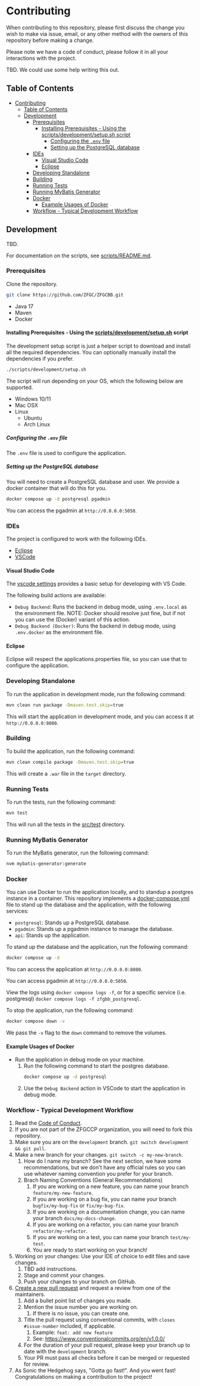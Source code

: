 # Contributing

When contributing to this repository, please first discuss the change you wish to make via issue,
email, or any other method with the owners of this repository before making a change.

Please note we have a code of conduct, please follow it in all your interactions with the project.

TBD. We could use some help writing this out.

## Table of Contents

- [Contributing](#contributing)
  - [Table of Contents](#table-of-contents)
  - [Development](#development)
    - [Prerequisites](#prerequisites)
      - [Installing Prerequisites - Using the scripts/development/setup.sh script](#installing-prerequisites---using-the-scriptsdevelopmentsetupsh-script)
        - [Configuring the `.env` file](#configuring-the-env-file)
        - [Setting up the PostgreSQL database](#setting-up-the-postgresql-database)
    - [IDEs](#ides)
      - [Visual Studio Code](#visual-studio-code)
      - [Eclipse](#eclipse)
    - [Developing Standalone](#developing-standalone)
    - [Building](#building)
    - [Running Tests](#running-tests)
    - [Running MyBatis Generator](#running-mybatis-generator)
    - [Docker](#docker)
      - [Example Usages of Docker](#example-usages-of-docker)
    - [Workflow - Typical Development Workflow](#workflow---typical-development-workflow)

## Development

TBD.

For documentation on the scripts, see [scripts/README.md](./scripts/README.md).

### Prerequisites

Clone the repository.

```bash
git clone https://github.com/ZFGC/ZFGCBB.git
```

- Java 17
- Maven
- Docker

#### Installing Prerequisites - Using the [scripts/development/setup.sh](./scripts/development/setup.sh) script

The development setup script is just a helper script to download and install all the required dependencies. You can optionally manually install the dependencies if you prefer.

```bash
./scripts/development/setup.sh
```

The script will run depending on your OS, which the following below are supported.

- Windows 10/11
- Mac OSX
- Linux
  - Ubuntu
  - Arch Linux

##### Configuring the `.env` file

The `.env` file is used to configure the application. 

##### Setting up the PostgreSQL database

You will need to create a PostgreSQL database and user. We provide a docker container that will do this for you.

```bash
docker compose up -d postgresql pgadmin
```

You can access the pgadmin at `http://0.0.0.0:5050`.

### IDEs

The project is configured to work with the following IDEs.

- [Eclipse](https://www.eclipse.org/)
- [VSCode](https://code.visualstudio.com/)

#### Visual Studio Code

The [vscode settings](./.vscode/settings.json) provides a basic setup for developing with VS Code.

The following build actions are available:

- `Debug Backend`: Runs the backend in debug mode, using `.env.local` as the environment file. NOTE: Docker should resolve just fine, but if not you can use the (Docker) variant of this action.
- `Debug Backend (Docker)`: Runs the backend in debug mode, using `.env.docker` as the environment file.

#### Eclipse

Eclipse will respect the applications.properties file, so you can use that to configure the application.

### Developing Standalone

To run the application in development mode, run the following command:

```bash
mvn clean run package -Dmaven.test.skip=true
```

This will start the application in development mode, and you can access it at `http://0.0.0.0:8080`.

### Building

To build the application, run the following command:

```bash
mvn clean compile package -Dmaven.test.skip=true
```

This will create a `.war` file in the `target` directory.

### Running Tests

To run the tests, run the following command:

```bash
mvn test
```

This will run all the tests in the [src/test](src/test) directory.

### Running MyBatis Generator

To run the MyBatis generator, run the following command:

```bash
nvm mybatis-generator:generate
```

### Docker

You can use Docker to run the application locally, and to standup a postgres instance in a container. This repository implements a [docker-compose.yml](./docker-compose.yml) file to stand up the database and the application, with the following services:

- `postgresql`: Stands up a PostgreSQL database.
- `pgadmin`: Stands up a pgadmin instance to manage the database.
- `api`: Stands up the application.

To stand up the database and the application, run the following command:

```bash
docker compose up -d
```

You can access the application at `http://0.0.0.0:8080`.

You can access pgadmin at `http://0.0.0.0:5050`.

View the logs using `docker compose logs -f`, or for a specific service (i.e. postgresql) `docker compose logs -f zfgbb_postgresql`.

To stop the application, run the following command:

```bash
docker compose down -v
```

We pass the `-v` flag to the `down` command to remove the volumes.

#### Example Usages of Docker

- Run the application in debug mode on your machine.
  1. Run the following command to start the postgres database.
     ```bash
     docker compose up -d postgresql
     ```
  2. Use the `Debug Backend` action in VSCode to start the application in debug mode.

### Workflow - Typical Development Workflow

1. Read the [Code of Conduct](CODE_OF_CONDUCT.md).
2. If you are not part of the ZFGCCP organization, you will need to fork this repository.
3. Make sure you are on the `development` branch. `git switch development && git pull`.
4. Make a new branch for your changes. `git switch -c my-new-branch`.
   1. How do I name my branch? See the next section, we have some recommendations, but we don't have any official rules so you can use whatever naming convention you prefer for your branch.
   2. Brach Naming Conventions (General Recommendations)
      1. If you are working on a new feature, you can name your branch `feature/my-new-feature`.
      2. If you are working on a bug fix, you can name your branch `bugfix/my-bug-fix` or `fix/my-bug-fix`.
      3. If you are working on a documentation change, you can name your branch `docs/my-docs-change`.
      4. If you are working on a refactor, you can name your branch `refactor/my-refactor`.
      5. If you are working on a test, you can name your branch `test/my-test`.
      6. You are ready to start working on your branch!
5. Working on your changes: Use your IDE of choice to edit files and save changes.
   1. TBD add instructions.
   5. Stage and commit your changes.
   6. Push your changes to your branch on GitHub.
6. [Create a new pull request](https://github.com/ZFGCCP/ZFGCBB-React/compare) and request a review from one of the maintainers.
   1. Add a bullet point list of changes you made.
   2. Mention the issue number you are working on.
      1. If there is no issue, you can create one.
   3. Title the pull request using conventional commits, with `closes #issue-number` included, if applicable.
      1. Example: `feat: add new feature`
      2. See: <https://www.conventionalcommits.org/en/v1.0.0/>
   4. For the duration of your pull request, please keep your branch up to date with the `development` branch.
   5. Your PR must pass all checks before it can be merged or requested for review.
7. As Sonic the Hedgehog says, "Gotta go fast!". And you went fast! Congratulations on making a contribution to the project!
